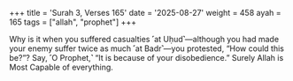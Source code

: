 +++
title = 'Surah 3, Verses 165'
date = '2025-08-27'
weight = 458
ayah = 165
tags = ["allah", "prophet"]
+++

Why is it when you suffered casualties ˹at Uḥud˺—although you had made your enemy suffer twice as much ˹at Badr˺—you protested, “How could this be?”? Say, ˹O Prophet,˺ “It is because of your disobedience.” Surely Allah is Most Capable of everything.